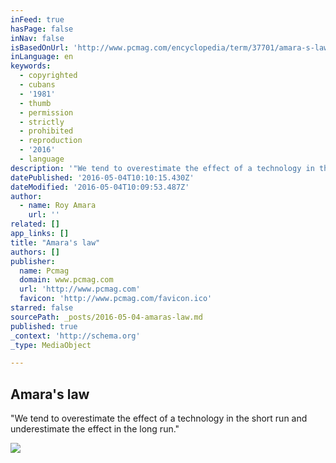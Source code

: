 ```yaml
---
inFeed: true
hasPage: false
inNav: false
isBasedOnUrl: 'http://www.pcmag.com/encyclopedia/term/37701/amara-s-law'
inLanguage: en
keywords:
  - copyrighted
  - cubans
  - '1981'
  - thumb
  - permission
  - strictly
  - prohibited
  - reproduction
  - '2016'
  - language
description: '"We tend to overestimate the effect of a technology in the short run and underestimate the effect in the long run."'
datePublished: '2016-05-04T10:10:15.430Z'
dateModified: '2016-05-04T10:09:53.487Z'
author:
  - name: Roy Amara
    url: ''
related: []
app_links: []
title: "Amara's law"
authors: []
publisher:
  name: Pcmag
  domain: www.pcmag.com
  url: 'http://www.pcmag.com'
  favicon: 'http://www.pcmag.com/favicon.ico'
starred: false
sourcePath: _posts/2016-05-04-amaras-law.md
published: true
_context: 'http://schema.org'
_type: MediaObject

---
```

<article style=""><h1>Amara's law</h1><p>"We tend to overestimate the effect of a technology in the short run and underestimate the effect in the long run."</p><img src="https://s3-us-west-2.amazonaws.com/the-grid-img/p/d066dd84458b5b37f18ec2310930a2b92899eb04.jpg" /></article>